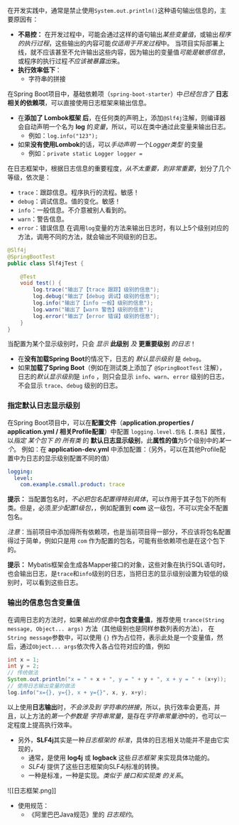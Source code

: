 
在开发实践中，通常是禁止使用`System.out.println()`这种语句输出信息的，主要原因有：
- **不易控：** 在开发过程中，可能会通过这样的语句输出*某些变量值*，或输出*程序的执行过程*，这些输出的内容可能*仅适用于开发过程*中。
  当项目实际部署上线，就不应该甚至不允许输出这些内容，因为输出的变量值*可能是敏感信息*，或程序的执行过程*不应该被暴露出*来。
- **执行效率低下**：
    - 字符串的拼接

在Spring Boot项目中，基础依赖项（`spring-boot-starter`）中*已经包含了* **日志相关的依赖项**，可以直接使用日志框架来输出信息。

- 在**添加了 Lombok框架 后**，在任何类的声明上，添加`@Slf4j`注解，则编译器会自动声明一个名为 **log** 的*变量*，所以，可以在类中通过此变量来输出日志。
    - 例如：`log.info("123");`
- 如果**没有使用Lombok**的话，可以*手动声明* 一个*Logger类型* 的变量
    - 例如：`private static Logger logger = `


在日志框架中，根据日志信息的重要程度，*从不太重要，到非常重要*，划分了几个等级，依次是：
- `trace`：跟踪信息。程序执行的流程。敏感！
- `debug`：调试信息。值的变化。敏感！
- `info`：一般信息。不介意被别人看到的。
- `warn`：警告信息。
- `error`：错误信息
在调用`log`变量的方法来输出日志时，有以上5个级别对应的方法，调用不同的方法，就会输出不同级别的日志。
```java
@Slf4j  
@SpringBootTest  
public class Slf4jTest {  
      
    @Test  
    void test() {  
        log.trace("输出了【trace 跟踪】级别的信息");  
        log.debug("输出了【debug 调试】级别的信息");  
        log.info("输出了【info 一般】级别的信息");  
        log.warn("输出了【warn 警告】级别的信息");  
        log.error("输出了【error 错误】级别的信息");  
    }  
}
```

当配置为某个显示级别时，只会 *显示* **此级别** *及* **更重要级别** *的日志*！

- 在**没有加载Spring Boot**的情况下，日志的 *默认显示级别* 是 `debug`。
- 如果**加载了Spring Boot**（例如在测试类上添加了 `@SpringBootTest` 注解），日志的*默认显示级别*是 `info` ，则只会显示 `info`、`warn`、`error` 级别的日志，不会显示 `trace`、`debug` 级别的日志。


### 指定默认日志显示级别

在Spring Boot项目中，可以在**配置文件**（**application.properties / application.yml / 相关Profile配置**）中配置 `logging.level.包名【.类名】`属性，以*指定 某个包下 的 所有类* 的 **默认日志显示级别**，此**属性的值**为5个级别中的*某一个*。
例如：在 **application-dev.yml** 中添加配置：（另外，可以在其他Profile配置中为日志的显示级别配置不同的值）
```yml
logging:
  level:
    com.example.csmall.product: trace
```

**提示：** 当配置包名时，*不必把包名配置得特别具体*，可以作用于其子包下的所有类。但是，必须*至少配置1级包*，，例如配置到 **com** 这一级包，不可以完全不配置包名。

*注意*：当前项目中添加得所有依赖项，也是当前项目得一部分，不应该将包名配置得过于简单，例如只是用 `com` 作为配置的包名，可能有些依赖项也是在这个包下的。

**提示：** Mybatis框架会生成各Mapper接口的对象，这些对象在执行SQL语句时，也会输出日志，是`trace`和`info`级别的日志，当把日志的显示级别设置为较低的级别时，可以看到这些日志。


### 输出的信息包含变量值

在调用日志的方法时，如果*输出的信息*中**包含变量值**，推荐使用 `trance(String message, Object... args)` 方法（其他级别也是同样参数列表的方法），
在 `String message`参数中，可以使用 `{}` 作为占位符，表示此处是一个变量值，然后，通过`Object... args`依次传入各占位符对应的值，例如
```java
int x = 1;  
int y = 2;  
// 传统做法  
System.out.println("x = " + x + ", y = " + y + ", x + y = " + (x+y));  
// 使用日志输出变量的做法  
log.info("x={}, y={}, x + y={}", x, y, x+y);
```
以上使用**日志输出**时，*不会涉及到 字符串的拼接*，所以，执行效率会更高，并且，以上方法的*第一个参数是 字符串常量*，是存在*字符串常量池*中的，也可以一定程度上提高执行效率。

- 另外，**SLF4j**其实是一种*日志框架的 标准*，具体的日志相关功能并不是由它实现的，
    - 通常，是使用 **log4j** 或 **logback** 这些*日志框架* 来实现具体功能的。
    - *SLF4j* 提供了这些日志框架向SLF4j标准的转换。
    - 一种是标准，一种是实现。*类似于 接口和实现类 的关系*。

![[日志框架.png]]


- 使用规范：
    - 《阿里巴巴Java规范》里的 *日志规约*。